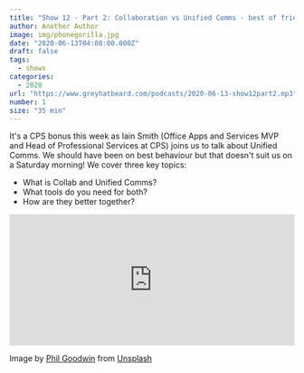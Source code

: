 ```yaml
---
title: "Show 12 - Part 2: Collaboration vs Unified Comms - best of friends or mortal enemies?"
author: Another Author
image: img/phonegorilla.jpg
date: "2020-06-13T04:08:00.000Z"
draft: false
tags: 
  - shows
categories:
  - 2020
url: "https://www.greyhatbeard.com/podcasts/2020-06-13-show12part2.mp3"
number: 1
size: "35 min"
---
```



It's a CPS bonus this week as Iain Smith (Office Apps and Services MVP and Head of Professional Services at CPS) joins us to talk about Unified Comms. We should have been on best behaviour but that doesn't suit us on a Saturday morning! We cover three key topics:
- What is Collab and Unified Comms?
- What tools do you need for both?
- How are they better together?

<iframe src="https://open.spotify.com/embed-podcast/episode/6PrxpeWnjPpf8FCgka6AQa" width="100%" height="232" frameborder="0" allowtransparency="true" allow="encrypted-media"></iframe>

Image by [Phil Goodwin](https://unsplash.com/@fhlcreative) from [Unsplash](https://unsplash.com)
